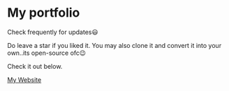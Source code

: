 # My portfolio

Check frequently for updates😃

Do leave a star if you liked it. You may also clone it and convert it into your own..its open-source ofc😉

Check it out below.

<a href="https://chandran-jr.github.io/" target="_blank"> My Website</a>


